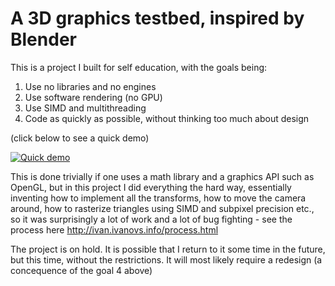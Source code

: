# A 3D graphics testbed, inspired by Blender

This is a project I built for self education, with the goals being: 

1) Use no libraries and no engines
2) Use software rendering (no GPU) 
3) Use SIMD and multithreading
4) Code as quickly as possible, without thinking too much about design

(click below to see a quick demo)

[![Quick demo](https://img.youtube.com/vi/cqdyQezP9Ck/0.jpg)](https://www.youtube.com/watch?v=cqdyQezP9Ck)

This is done trivially if one uses a math library and a graphics API such as OpenGL, but in this project I did everything the hard way, essentially inventing how to implement all the transforms, how to move the camera around, how to rasterize triangles using SIMD and subpixel precision etc., so it was surprisingly a lot of work and a lot of bug fighting - see the process here http://ivan.ivanovs.info/process.html

The project is on hold. It is possible that I return to it some time in the future, but this time, without the restrictions. It will most likely require a redesign (a concequence of the goal 4 above)
